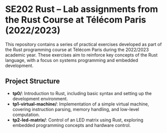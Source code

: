# SE202 Rust – Lab assignments from the Rust Course at Télécom Paris (2022/2023)

This repository contains a series of practical exercises developed as part of the Rust programming course at Télécom Paris during the 2022/2023 academic year. These exercises aim to reinforce key concepts of the Rust language, with a focus on systems programming and embedded development.

## Project Structure

- **tp0/**: Introduction to Rust, including basic syntax and setting up the development environment.
- **tp1-virtual-machine/**: Implementation of a simple virtual machine, covering instruction parsing, memory handling, and low-level computation.
- **tp2-led-matrix/**: Control of an LED matrix using Rust, exploring embedded programming concepts and hardware control.
